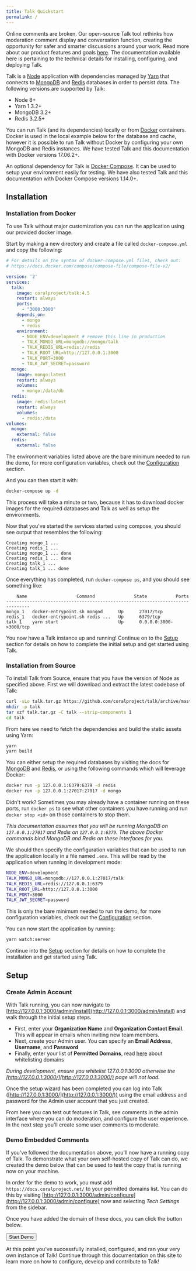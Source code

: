 ```yaml
---
title: Talk Quickstart
permalink: /
---
```


Online comments are broken. Our open-source Talk tool rethinks how moderation
comment display and conversation function, creating the opportunity for safer and
smarter discussions around your work. Read more about our product features and
goals [here](https://coralproject.net/talk). The
documentation available here is pertaining to the technical details for
installing, configuring, and deploying Talk.

Talk is a [Node](https://nodejs.org/) application with
dependencies managed by
[Yarn](https://yarnpkg.com/en/docs/install) that connects to
[MongoDB](https://docs.mongodb.com/manual/installation/) and
[Redis](https://redis.io/topics/quickstart) databases in order
to persist data. The following versions are supported by Talk:

- Node 8+
- Yarn 1.3.2+
- MongoDB 3.2+
- Redis 3.2.5+

You can run Talk (and its dependencies) locally or from [Docker](https://www.docker.com/community-edition#/download) containers.  Docker is used in the local example below for the database and cache, however it is possible to run Talk without Docker by configuring your own MongoDB and Redis instances. We have tested Talk
and this documentation with Docker versions 17.06.2+.

An optional dependency for Talk is
[Docker Compose](https://docs.docker.com/compose/install/). It
can be used to setup your environment easily for testing. We have also tested Talk
and this documentation with Docker Compose versions 1.14.0+.

## Installation

### Installation from Docker

To use Talk without major customization you can run the application using our
provided docker image. 

Start by making a new directory and create a file called `docker-compose.yml` and copy the following:

```yml
# For details on the syntax of docker-compose.yml files, check out:
# https://docs.docker.com/compose/compose-file/compose-file-v2/

version: '2'
services:
  talk:
    image: coralproject/talk:4.5
    restart: always
    ports:
      - "3000:3000"
    depends_on:
      - mongo
      - redis
    environment:
      - NODE_ENV=development # remove this line in production
      - TALK_MONGO_URL=mongodb://mongo/talk
      - TALK_REDIS_URL=redis://redis
      - TALK_ROOT_URL=http://127.0.0.1:3000
      - TALK_PORT=3000
      - TALK_JWT_SECRET=password
  mongo:
    image: mongo:latest
    restart: always
    volumes:
      - mongo:/data/db
  redis:
    image: redis:latest
    restart: always
    volumes:
      - redis:/data
volumes:
  mongo:
    external: false
  redis:
    external: false
```

The environment variables listed above are the bare minimum needed to run the demo, for more configuration
variables, check out the [Configuration](/talk/configuration/) section.


And you can then start it with:

```bash
docker-compose up -d
```

This process will take a minute or two, because it has to download docker images for the
required databases and Talk as well as setup the environments.

Now that you've started the services started using compose, you should see
output that resembles the following:

```
Creating mongo_1 ...
Creating redis_1 ...
Creating mongo_1 ... done
Creating redis_1 ... done
Creating talk_1 ...
Creating talk_1 ... done
```

Once everything has completed, run `docker-compose ps`, and you should see something like:

```
    Name                   Command               State           Ports
-------------------------------------------------------------------------------
mongo_1   docker-entrypoint.sh mongod      Up      27017/tcp
redis_1   docker-entrypoint.sh redis ...   Up      6379/tcp
talk_1    yarn start                       Up      0.0.0.0:3000->3000/tcp
```


You now have a Talk instance up and running! Continue on to the [Setup](#setup) section for details on how to complete the
initial setup and get started using Talk.

### Installation from Source

To install Talk from Source, ensure that you have the version of Node as
specified above. First we will download and extract the latest codebase of Talk:

```bash
curl -sLo talk.tar.gz https://github.com/coralproject/talk/archive/master.tar.gz
mkdir -p talk
tar xzf talk.tar.gz -C talk --strip-components 1
cd talk
```

From here we need to fetch the dependencies and build the static assets using
Yarn:

```bash
yarn
yarn build
```

You can either setup the required databases by visiting the docs for [MongoDB](https://docs.mongodb.com/manual/installation/) and
[Redis](https://redis.io/topics/quickstart), or using the following commands which will leverage Docker:

```bash
docker run -p 127.0.0.1:6379:6379 -d redis
docker run -p 127.0.0.1:27017:27017 -d mongo
```

Didn't work? Sometimes you may already have a container running on these ports,
run `docker ps` to see what other containers you have running and run
`docker stop <id>` on those containers to stop them.


_This documentation assumes that you will be running MongoDB on
`127.0.0.1:27017` and Redis on `127.0.0.1:6379`. The above Docker commands bind
MongoDB and Redis on these interfaces for you._

We should then specify the configuration variables that can be used to run the
application locally in a file named `.env`. This will be read by the application
when running in development mode:

```bash
NODE_ENV=development
TALK_MONGO_URL=mongodb://127.0.0.1:27017/talk
TALK_REDIS_URL=redis://127.0.0.1:6379
TALK_ROOT_URL=http://127.0.0.1:3000
TALK_PORT=3000
TALK_JWT_SECRET=password
```

This is only the bare minimum needed to run the demo, for more configuration
variables, check out the [Configuration](/talk/configuration/) section.

You can now start the application by running:

```bash
yarn watch:server
```

Continue into the [Setup](#setup) section for details on how to complete the
installation and get started using Talk.

## Setup
### Create Admin Account

With Talk running, you can now navigate to
[http://127.0.0.1:3000/admin/install](http://127.0.0.1:3000/admin/install)
and walk through the initial setup steps. 

* First, enter your **Organization Name** and **Organization Contact Email**. This will appear in emails when inviting new team members.
* Next, create your Admin user. You can specify an **Email Address**, **Username**, and **Password**
* Finally, enter your list of **Permitted Domains**, read [here](/talk/configuring-talk/#permitted-domains) about whitelisting domains 

_During development, ensure you whitelist 127.0.0.1:3000 otherwise the
[http://127.0.0.1:3000/](http://127.0.0.1:3000/) page will not
load._

Once the setup wizard has been completed you can log into Talk ([http://127.0.0.1:3000/](http://127.0.0.1:3000/)) using the email address and password for the Admin user account that you just created. 

From here you can test out features in Talk, see comments in the admin interface where you can do moderation, and configure the user experience. 
In the next step you'll create some user comments to moderate. 


### Demo Embedded Comments

If you've followed the documentation above, you'll now have a running copy of
Talk. To demonstrate what your own self-hosted copy of Talk can do, we created the demo below
that can be used to test the copy that is running now on your
machine.

In order for the demo to work, you must add
`https://docs.coralproject.net/` to your
permitted domains list. You can do this by visiting
[http://127.0.0.1:3000/admin/configure](http://127.0.0.1:3000/admin/configure)
now and selecting *Tech Settings* from the sidebar.

Once you have added the domain of these docs, you can click the button below.

<div class="demo">
  <button id="talk-demo-embed-button" type="button" class="btn btn-block btn-coral">Start Demo</button>
  <div class="alert" role="alert"></div>
  <div class="mount"></div>
</div>

At this point you've successfully installed, configured, and ran your very own
instance of Talk! Continue through this documentation on this site to learn more
on how to configure, develop and contribute to Talk!
